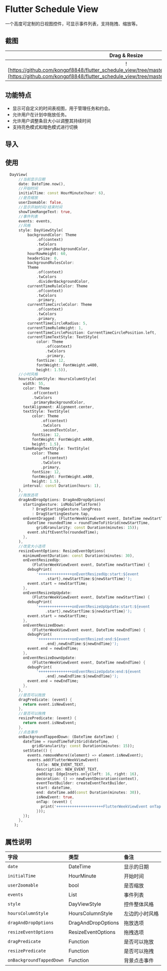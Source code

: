 # Flutter Schedule View

一个高度可定制的日视图控件，可显示事件列表，支持拖拽、缩放等。

## 截图

| Drag & Resize | Light mode | Dark mode |
| :-----: | :-----: | :-----: |
|![https://github.com/kongpf8848/flutter_schedule_view/tree/master/screenshots/drag_and_resize.gif](https://github.com/kongpf8848/flutter_schedule_view/tree/master/screenshots/drag_and_resize.gif)|![https://github.com/kongpf8848/flutter_schedule_view/tree/master/screenshots/schedule_view_light.jpg](https://github.com/kongpf8848/flutter_schedule_view/tree/master/screenshots/schedule_view_light.jpg)|![https://github.com/kongpf8848/flutter_schedule_view/tree/master/screenshots/schedule_view_dark.jpg](https://github.com/kongpf8848/flutter_schedule_view/tree/master/screenshots/schedule_view_dark.jpg)|

## 功能特点
- 显示可自定义的时间表视图，用于管理任务和约会。
- 允许用户在计划中拖放任务。
- 允许用户调整条目大小以调整其持续时间
- 支持亮色模式和暗色模式进行切换

## 导入

## 使用
```dart
  DayView(
      //当前显示日期
      date: DateTime.now(),
      //开始时间
      initialTime: const HourMinute(hour: 6),
      //是否缩放
      userZoomable: false,
      //显示开始时间/结束时间
      showTimeRangeText: true,
      //事件列表
      events: events,
      //风格
      style: DayViewStyle(
          backgroundColor: Theme
              .of(context)
              .twColors
              .primaryBackgroundColor,
          hourRowHeight: 60,
          headerSize: 0,
          backgroundRulesColor:
          Theme
              .of(context)
              .twColors
              .dividerBackgroundColor,
          currentTimeRuleColor: Theme
              .of(context)
              .twColors
              .primary,
          currentTimeCircleColor: Theme
              .of(context)
              .twColors
              .primary,
          currentTimeCircleRadius: 5,
          currentTimeRuleHeight: 1,
          currentTimeCirclePosition: CurrentTimeCirclePosition.left,
          currentTimeTextStyle: TextStyle(
              color: Theme
                  .of(context)
                  .twColors
                  .primary,
              fontSize: 12,
              fontWeight: FontWeight.w400,
              height: 1.5)),
      //小时风格
      hoursColumnStyle: HoursColumnStyle(
        width: 55,
        color: Theme
            .of(context)
            .twColors
            .primaryBackgroundColor,
        textAlignment: Alignment.center,
        textStyle: TextStyle(
            color: Theme
                .of(context)
                .twColors
                .secondTextColor,
            fontSize: 12,
            fontWeight: FontWeight.w400,
            height: 1.5),
        timeRangeTextStyle: TextStyle(
            color: Theme
                .of(context)
                .twColors
                .primary,
            fontSize: 12,
            fontWeight: FontWeight.w400,
            height: 1.5),
        interval: const Duration(hours: 1),
      ),
      //拖放选项
      dragAndDropOptions: DragAndDropOptions(
        startingGesture: isMobilePlatform()
            ? DragStartingGesture.longPress
            : DragStartingGesture.tap,
        onEventDragged: (FlutterWeekViewEvent event, DateTime newStartTime) {
          DateTime roundedTime = roundTimeToFitGrid(newStartTime,
              gridGranularity: const Duration(minutes: 15));
          event.shiftEventTo(roundedTime);
        },
      ),
      //改变大小选项
      resizeEventOptions: ResizeEventOptions(
        minimumEventDuration: const Duration(minutes: 30),
        onEventResizedUp:
            (FlutterWeekViewEvent event, DateTime newStartTime) {
          debugPrint(
              '+++++++++++++++onEventResizedUp:start:${event
                  .start},newStartTime:${newStartTime}');
          event.start = newStartTime;
        },
        onEventResizeUpUpdate:
            (FlutterWeekViewEvent event, DateTime newStartTime) {
          debugPrint(
              '+++++++++++++++onEventResizeUpUpdate:start:${event
                  .start},newStartTime:${newStartTime}');
          event.start = newStartTime;
        },
        onEventResizedDown:
            (FlutterWeekViewEvent event, DateTime newEndTime) {
          debugPrint(
              '+++++++++++++++onEventResized:end:${event
                  .end},newEndTime:${newEndTime}');
          event.end = newEndTime;
        },
        onEventResizeDownUpdate:
            (FlutterWeekViewEvent event, DateTime newEndTime) {
          debugPrint(
              '+++++++++++++++onEventResizeUpdate:end:${event
                  .end},newEndTime:${newEndTime}');
          event.end = newEndTime;
        },
      ),
      //是否可以拖放
      dragPredicate: (event) {
        return event.isNewEvent;
      },
      //是否可以拖拽
      resizePredicate: (event) {
        return event.isNewEvent;
      },
      //点击事件
      onBackgroundTappedDown: (DateTime dateTime) {
        dateTime = roundTimeToFitGrid(dateTime,
            gridGranularity: const Duration(minutes: 15));
        setState(() {
          events.removeWhere((element) => element.isNewEvent);
          events.add(FlutterWeekViewEvent(
              title: NEW_EVENT_TEXT,
              description: NEW_EVENT_TEXT,
              padding: EdgeInsets.only(left: 16, right: 16),
              decoration: () => newEventDecoration(context),
              eventTextBuilder: createEventTextBuilder,
              start: dateTime,
              end: dateTime.add(const Duration(minutes: 30)),
              isNewEvent: true,
              onTap: (event) {
                print('+++++++++++++++++++++FlutterWeekViewEvent onTap');
              }));
        });
      },
    );
```

## 属性说明
| 字段  | 类型         | 备注      |
|:----------|:-----------|:--------|
| `date`    | DateTime   | 显示的日期   |
| `initialTime`    | HourMinute | 开始时间    |
| `userZoomable`    | bool       | 是否缩放    |
| `events`    | List<FlutterWeekViewEvent>       | 事件列表    |
| `style`    | DayViewStyle       | 控件整体风格  |
| `hoursColumnStyle`    | HoursColumnStyle       | 左边的小时风格 |
| `dragAndDropOptions`    | DragAndDropOptions       | 拖放选项    |
| `resizeEventOptions`    | ResizeEventOptions       | 拖拽选项    |
| `dragPredicate`    | Function       | 是否可以拖放  |
| `resizePredicate`    | Function       | 是否可以拖拽  |
| `onBackgroundTappedDown`    | Function       | 背景点击事件  |


